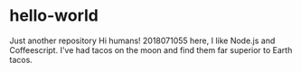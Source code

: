 # hello-world
Just another repository
Hi humans!
2018071055 here, I like Node.js and Coffeescript.
I've had tacos on the moon and find them far superior to Earth tacos.
